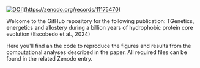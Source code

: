 [![DOI](https://zenodo.org/badge/635718168.svg)]([https://zenodo.org/doi/10.5281/zenodo.11671164)](https://zenodo.org/records/11175470)

Welcome to the GitHub repository for the following publication: TGenetics, energetics and allostery during a billion years of hydrophobic protein core evolution (Escobedo et al., 2024)

Here you'll find an the code to reproduce the figures and results from the computational analyses described in the paper. All required files can be found in the related Zenodo entry.
